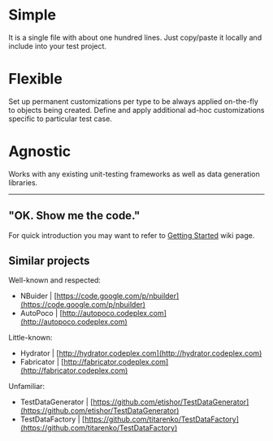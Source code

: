 # Simple
 
It is a single file with about one hundred lines. Just copy/paste it locally and include into your test project.


# Flexible

Set up permanent customizations per type to be always applied on-the-fly to objects being created. Define and apply additional ad-hoc customizations specific to particular test case.


# Agnostic

Works with any existing unit-testing frameworks as well as data generation libraries.

---

## "OK. Show me the code."

For quick introduction you may want to refer to [Getting Started](wiki/Getting-Started) wiki page.


## Similar projects

Well-known and respected:

- NBuider | [https://code.google.com/p/nbuilder](https://code.google.com/p/nbuilder)
- AutoPoco | [http://autopoco.codeplex.com](http://autopoco.codeplex.com)

Little-known:

- Hydrator | [http://hydrator.codeplex.com](http://hydrator.codeplex.com)
- Fabricator | [http://fabricator.codeplex.com](http://fabricator.codeplex.com)

Unfamiliar:

- TestDataGenerator | [https://github.com/etishor/TestDataGenerator](https://github.com/etishor/TestDataGenerator)
- TestDataFactory | [https://github.com/titarenko/TestDataFactory](https://github.com/titarenko/TestDataFactory)
